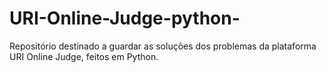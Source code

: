 # URI-Online-Judge-python-
Repositório destinado a guardar as soluções dos problemas da plataforma URI Online Judge, feitos em Python.
